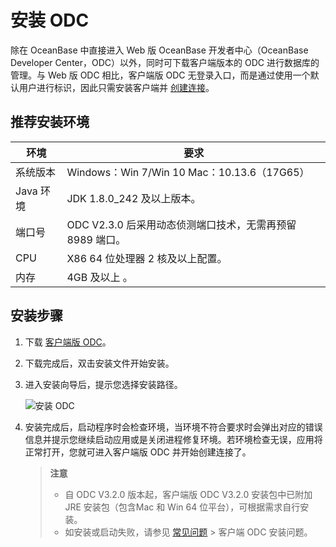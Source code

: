 安装 ODC 
===========================

除在 OceanBase 中直接进入 Web 版 OceanBase 开发者中心（OceanBase Developer Center，ODC）以外，同时可下载客户端版本的 ODC 进行数据库的管理。与 Web 版 ODC 相比，客户端版 ODC 无登录入口，而是通过使用一个默认用户进行标识，因此只需安装客户端并 [创建连接](3.client-odc-connect-database/1.client-odc-create-connection.md)。

推荐安装环境
---------------



|   环境    |                           要求                            |
|---------|---------------------------------------------------------|
| 系统版本    | Windows：Win 7/Win 10 Mac：10.13.6（17G65） |
| Java 环境 | JDK 1.8.0_242 及以上版本。                                    |
| 端口号     | ODC V2.3.0 后采用动态侦测端口技术，无需再预留 8989 端口。                   |
| CPU     | X86 64 位处理器 2 核及以上配置。                                   |
| 内存      | 4GB 及以上 。                                               |



安装步骤 
-------------

1. 下载 [客户端版 ODC](https://help.aliyun.com/document_detail/212816.html)。

   

2. 下载完成后，双击安装文件开始安装。

   

3. 进入安装向导后，提示您选择安装路径。
   
   ![安装 ODC](https://help-static-aliyun-doc.aliyuncs.com/assets/img/zh-CN/4762343061/p175972.png)

   

4. 安装完成后，启动程序时会检查环境，当环境不符合要求时会弹出对应的错误信息并提示您继续启动应用或是关闭进程修复环境。若环境检查无误，应用将正常打开，您就可进入客户端版 ODC 并开始创建连接了。

   > **注意** <br>
   > * 自 ODC V3.2.0 版本起，客户端版 ODC V3.2.0 安装包中已附加 JRE 安装包（包含Mac 和 Win 64 位平台），可根据需求自行安装。
   > * 如安装或启动失败，请参见 [常见问题](../10.faq.md) > 客户端 ODC 安装问题。

     
   

   
   




